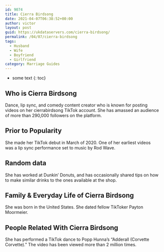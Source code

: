 ```yaml
---
id: 9074
title: Cierra Birdsong
date: 2021-04-07T06:38:52+00:00
author: victor
layout: post
guid: https://ukdataservers.com/cierra-birdsong/
permalink: /04/07/cierra-birdsong
tags:
  - Husband
  - Wife
  - Boyfriend
  - Girlfriend
category: Marriage Guides
---
```


* some text
{: toc}


## Who is Cierra Birdsong



Dance, lip sync, and comedy content creator who is known for posting videos on her cierrabirdsong TikTok account. She has amassed an audience of more than 290,000 followers on the platform.

                
                
                
## Prior to Popularity



She made her TikTok debut in March of 2020. One of her earliest videos was a lip sync performance set to music by Rod Wave.

                
                
                
## Random data



She has worked at Dunkin&#8217; Donuts, and has occasionally shared tips on how to make similar drinks to the ones available at the shop. 

                
                
                
## Family & Everyday Life of Cierra Birdsong



She was born in the United States. She dated fellow TikToker Payton Moormeier. 

                
                
                
## People Related With Cierra Birdsong



She has performed a TikTok dance to Popp Hunna&#8217;s &#8220;Adderall (Corvette Corvette).&#8221; The video has been viewed more than 2 million times. 

                
              
            
          
          
          